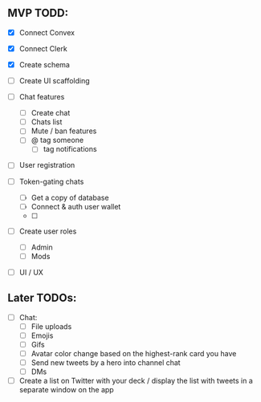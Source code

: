 ## MVP TODD:
- [x] Connect Convex
- [x] Connect Clerk
- [x] Create schema
- [ ] Create UI scaffolding
- [ ] Chat features
    - [ ] Create chat
    - [ ] Chats list
    - [ ] Mute / ban features
    - [ ] @ tag someone
        - [ ] tag notifications
- [ ] User registration
- [ ] Token-gating chats
    - [ ] Get a copy of database
    - [ ] Connect & auth user wallet
    - [ ] 
- [ ] Create user roles
    - [ ] Admin
    - [ ] Mods
- [ ] UI / UX


## Later TODOs:
- [ ] Chat:
    - [ ] File uploads
    - [ ] Emojis
    - [ ] Gifs
    - [ ] Avatar color change based on the highest-rank card you have
    - [ ] Send new tweets by a hero into channel chat
    - [ ] DMs 
- [ ] Create a list on Twitter with your deck / display the list with tweets in a separate window on the app